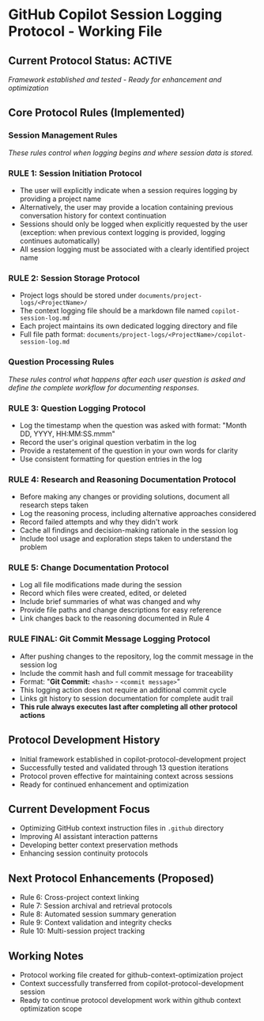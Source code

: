 # GitHub Copilot Session Logging Protocol - Working File

## Current Protocol Status: ACTIVE
*Framework established and tested - Ready for enhancement and optimization*

## Core Protocol Rules (Implemented)

### Session Management Rules
*These rules control when logging begins and where session data is stored.*

### RULE 1: Session Initiation Protocol
- The user will explicitly indicate when a session requires logging by providing a project name
- Alternatively, the user may provide a location containing previous conversation history for context continuation
- Sessions should only be logged when explicitly requested by the user (exception: when previous context logging is provided, logging continues automatically)
- All session logging must be associated with a clearly identified project name

### RULE 2: Session Storage Protocol
- Project logs should be stored under `documents/project-logs/<ProjectName>/`
- The context logging file should be a markdown file named `copilot-session-log.md`
- Each project maintains its own dedicated logging directory and file
- Full file path format: `documents/project-logs/<ProjectName>/copilot-session-log.md`

### Question Processing Rules
*These rules control what happens after each user question is asked and define the complete workflow for documenting responses.*

### RULE 3: Question Logging Protocol
- Log the timestamp when the question was asked with format: "Month DD, YYYY, HH:MM:SS.mmm"
- Record the user's original question verbatim in the log
- Provide a restatement of the question in your own words for clarity
- Use consistent formatting for question entries in the log

### RULE 4: Research and Reasoning Documentation Protocol
- Before making any changes or providing solutions, document all research steps taken
- Log the reasoning process, including alternative approaches considered
- Record failed attempts and why they didn't work
- Cache all findings and decision-making rationale in the session log
- Include tool usage and exploration steps taken to understand the problem

### RULE 5: Change Documentation Protocol
- Log all file modifications made during the session
- Record which files were created, edited, or deleted
- Include brief summaries of what was changed and why
- Provide file paths and change descriptions for easy reference
- Link changes back to the reasoning documented in Rule 4

### RULE FINAL: Git Commit Message Logging Protocol
- After pushing changes to the repository, log the commit message in the session log
- Include the commit hash and full commit message for traceability
- Format: "**Git Commit:** `<hash>` - `<commit message>`"
- This logging action does not require an additional commit cycle
- Links git history to session documentation for complete audit trail
- **This rule always executes last after completing all other protocol actions**

## Protocol Development History
- Initial framework established in copilot-protocol-development project
- Successfully tested and validated through 13 question iterations
- Protocol proven effective for maintaining context across sessions
- Ready for continued enhancement and optimization

## Current Development Focus
- Optimizing GitHub context instruction files in `.github` directory
- Improving AI assistant interaction patterns
- Developing better context preservation methods
- Enhancing session continuity protocols

## Next Protocol Enhancements (Proposed)
- Rule 6: Cross-project context linking
- Rule 7: Session archival and retrieval protocols
- Rule 8: Automated session summary generation
- Rule 9: Context validation and integrity checks
- Rule 10: Multi-session project tracking

## Working Notes
- Protocol working file created for github-context-optimization project
- Context successfully transferred from copilot-protocol-development session
- Ready to continue protocol development work within github context optimization scope
